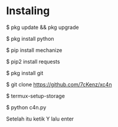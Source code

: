 # Instaling
$ pkg update && pkg upgrade

$ pkg install python

$ pip install mechanize

$ pip2 install requests

$ pkg install git

$ git clone https://github.com/7cKenz/xc4n

$ termux-setup-storage

$ python c4n.py

Setelah itu ketik Y lalu enter
